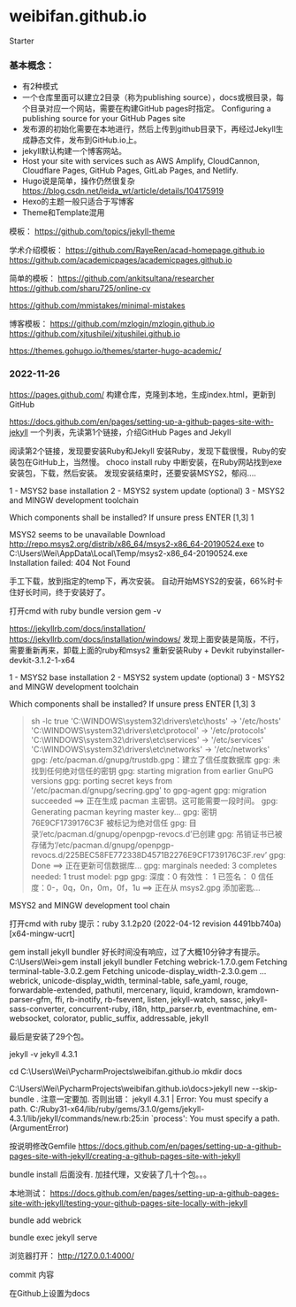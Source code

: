 # weibifan.github.io

Starter

### 基本概念：

- 有2种模式
- 一个仓库里面可以建立2目录（称为publishing source），docs或根目录，每个目录对应一个网站，需要在构建GitHub pages时指定。
  Configuring a publishing source for your GitHub Pages site
- 发布源的初始化需要在本地进行，然后上传到github目录下，再经过Jekyll生成静态文件，发布到GitHub.io上。
- jekyll默认构建一个博客网站。
- Host your site with services such as AWS Amplify, CloudCannon, Cloudflare Pages, GitHub Pages, GitLab Pages, and Netlify.
- Hugo说是简单，操作仍然很复杂 https://blog.csdn.net/leida_wt/article/details/104175919
- Hexo的主题一般只适合于写博客
- Theme和Template混用

模板：
https://github.com/topics/jekyll-theme

学术介绍模板：
https://github.com/RayeRen/acad-homepage.github.io
https://github.com/academicpages/academicpages.github.io

简单的模板：
https://github.com/ankitsultana/researcher
https://github.com/sharu725/online-cv

https://github.com/mmistakes/minimal-mistakes

博客模板：
https://github.com/mzlogin/mzlogin.github.io
https://github.com/xjtushilei/xjtushilei.github.io

https://themes.gohugo.io/themes/starter-hugo-academic/

### 2022-11-26

https://pages.github.com/
构建仓库，克隆到本地，生成index.html，更新到GitHub

https://docs.github.com/en/pages/setting-up-a-github-pages-site-with-jekyll
一个列表，先读第1个链接，介绍GitHub Pages and Jekyll

阅读第2个链接，发现要安装Ruby和Jekyll
安装Ruby，发现下载很慢，Ruby的安装包在GitHub上，当然慢。
choco install ruby
中断安装，在Ruby网站找到exe安装包，下载，然后安装。
发现安装结束时，还要安装MSYS2，郁闷....

1 - MSYS2 base installation
2 - MSYS2 system update (optional)
3 - MSYS2 and MINGW development toolchain

Which components shall be installed? If unsure press ENTER [1,3] 1

MSYS2 seems to be unavailable
Download http://repo.msys2.org/distrib/x86_64/msys2-x86_64-20190524.exe
to C:\Users\Wei\AppData\Local\Temp/msys2-x86_64-20190524.exe
Installation failed: 404 Not Found

手工下载，放到指定的temp下，再次安装。
自动开始MSYS2的安装，66%时卡住好长时间，终于安装好了。

打开cmd with ruby
bundle version
gem -v

https://jekyllrb.com/docs/installation/
https://jekyllrb.com/docs/installation/windows/
发现上面安装是简版，不行，需要重新再来，卸载上面的ruby和msys2
重新安装Ruby + Devkit
rubyinstaller-devkit-3.1.2-1-x64

1 - MSYS2 base installation
2 - MSYS2 system update (optional)
3 - MSYS2 and MINGW development toolchain

Which components shall be installed? If unsure press ENTER [1,3] 3

> sh -lc true
> 'C:\WINDOWS\system32\drivers\etc\hosts' -> '/etc/hosts'
> 'C:\WINDOWS\system32\drivers\etc\protocol' -> '/etc/protocols'
> 'C:\WINDOWS\system32\drivers\etc\services' -> '/etc/services'
> 'C:\WINDOWS\system32\drivers\etc\networks' -> '/etc/networks'
> gpg: /etc/pacman.d/gnupg/trustdb.gpg：建立了信任度数据库
> gpg: 未找到任何绝对信任的密钥
> gpg: starting migration from earlier GnuPG versions
> gpg: porting secret keys from '/etc/pacman.d/gnupg/secring.gpg' to gpg-agent
> gpg: migration succeeded
> ==> 正在生成 pacman 主密钥。这可能需要一段时间。
> gpg: Generating pacman keyring master key...
> gpg: 密钥 76E9CF1739176C3F 被标记为绝对信任
> gpg: 目录‘/etc/pacman.d/gnupg/openpgp-revocs.d’已创建
> gpg: 吊销证书已被存储为‘/etc/pacman.d/gnupg/openpgp-revocs.d/225BEC58FE772338D4571B2276E9CF1739176C3F.rev’
> gpg: Done
> ==> 正在更新可信数据库...
> gpg: marginals needed: 3  completes needed: 1  trust model: pgp
> gpg: 深度：0  有效性：  1  已签名：  0  信任度：0-，0q，0n，0m，0f，1u
> ==> 正在从 msys2.gpg 添加密匙...

MSYS2 and MINGW development tool chain

打开cmd with ruby
提示：ruby 3.1.2p20 (2022-04-12 revision 4491bb740a) [x64-mingw-ucrt]

gem install jekyll bundler    好长时间没有响应，过了大概10分钟才有提示。
C:\Users\Wei>gem install jekyll bundler
Fetching webrick-1.7.0.gem
Fetching terminal-table-3.0.2.gem
Fetching unicode-display_width-2.3.0.gem
...
webrick, unicode-display_width, terminal-table, safe_yaml, rouge, forwardable-extended, pathutil, mercenary, liquid, kramdown, kramdown-parser-gfm, ffi, rb-inotify, rb-fsevent, listen, jekyll-watch, sassc, jekyll-sass-converter, concurrent-ruby, i18n, http_parser.rb, eventmachine, em-websocket, colorator, public_suffix, addressable, jekyll

最后是安装了29个包。

jekyll -v
jekyll 4.3.1

cd C:\Users\Wei\PycharmProjects\weibifan.github.io
mkdir docs

C:\Users\Wei\PycharmProjects\weibifan.github.io\docs>jekyll new --skip-bundle .
注意一定要加.  否则出错：
jekyll 4.3.1 | Error:  You must specify a path.
C:/Ruby31-x64/lib/ruby/gems/3.1.0/gems/jekyll-4.3.1/lib/jekyll/commands/new.rb:25:in `process': You must specify a path. (ArgumentError)

按说明修改Gemfile
https://docs.github.com/en/pages/setting-up-a-github-pages-site-with-jekyll/creating-a-github-pages-site-with-jekyll

bundle install
后面没有.   加挂代理，又安装了几十个包。。。

本地测试：
https://docs.github.com/en/pages/setting-up-a-github-pages-site-with-jekyll/testing-your-github-pages-site-locally-with-jekyll

bundle add webrick

bundle exec jekyll serve

浏览器打开： http://127.0.0.1:4000/

commit 内容

在Github上设置为docs
